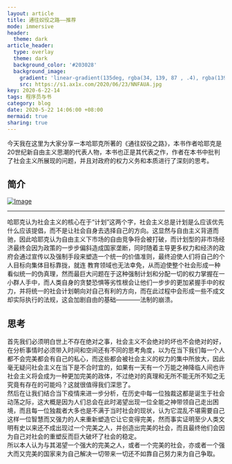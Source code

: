 ```yaml
---
layout: article
title: 通往奴役之路——推荐
mode: immersive
header:
  theme: dark
article_header:
  type: overlay
  theme: dark
  background_color: '#203028'
  background_image:
    gradient: 'linear-gradient(135deg, rgba(34, 139, 87 , .4), rgba(139, 34, 139, .4))'
    src: https://s1.ax1x.com/2020/06/23/NNFAUA.jpg
key: 2020-6-22-14
tags: 程序员与书
category: blog
date: 2020-5-22 14:06:00 +08:00
mermaid: true
sharing: true
---
```


今天我在这里为大家分享一本哈耶克所著的《通往奴役之路》，本书作者哈耶克是20世纪新自由主义思潮的代表人物，本书也正是其代表之作，作者在本书中批判了社会主义所展现的问题，并且对政府的权力义务和本质进行了深刻的思考。

<!--more-->

## 简介

[![Image](https://s1.ax1x.com/2020/06/22/NGyyct.png)](https://book.douban.com/subject/1077528/)  

------------------------------------------------------------------------------------------------  

哈耶克认为社会主义的核心在于“计划”这两个字，社会主义总是计划是么应该优先什么应该提倡，而不是让社会自身去选择自己的方向。这显然与自由主义背道而驰，因此哈耶克认为自由主义下市场的自由竞争将会被打破，而计划型的非市场经济最终会因为政策的一步步偏斜造成国家垄断，同时随着主导更多权力和经济的政府会通过宣传以及强制手段来塑造一个统一的价值准则，最终迫使人们将自己的个人目标向集体目标靠拢，就连
教育领域也无法幸免，从而迫使整个社会形成一种看似统一的伪真理，然而最巨大问题在于这种强制计划和分配一切的权力掌握在一小群人手中，而人类自身的贪婪恐惧等劣性根会让他们一步步的更加紧握手中的权力，并将统一的社会计划朝向对自己有利的方向，而在此过程中会形成一些不成文却实际执行的法规，这会加剧自由的基础————法制的崩溃。

## 思考
首先我们必须明白世上不存在绝对之事，社会主义不会绝对的坏也不会绝对的好，在分析事情时必须带入时间和空间还有不同的思考角度，以为在当下我们每一个人都不会完美都会有自己的私心，而这些都会被社会主义的权力的集中所放大，因此毫无疑问社会主义在当下是不合时宜的，如果有一天有一个万能之神降临人间也许社会主义将会成为一种更加完美的政体，不过绝对的真理和无所不能无所不知之无究竟有存在的可能吗？这就很值得我们深思了。  
然后在让我们结合当下疫情来进一步分析，在历史中每一位独裁这都是诞生于社会动荡之际，这大概是因为人们总会在此时渴望出现一位全能之神带领自己走出困境，而且每一位独裁者大多也是不满于当时社会的现状，认为它混乱不堪需要自己这样一位智慧而又强力的人来重新塑造它让它变得完美，然而事实证明至少人类文明有史以来还不成出现过一个完美之人，并创造出完美的社会，而且最终他们会因为自己对社会的重塑反而巨大破坏了社会的稳定。  
所以本人认为与其渴望一个强大的完美之人，或者一个完美的社会，亦或者一个强大而又完美的国家来为自己解决一切带来一切还不如靠自己努力来为自己争取。
